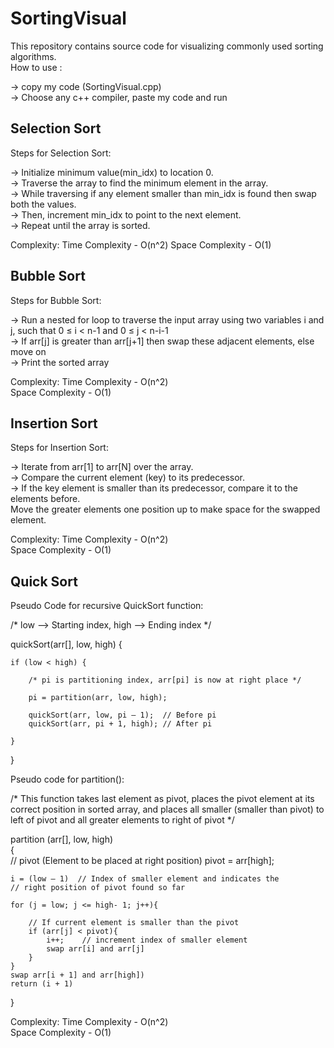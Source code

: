 # SortingVisual
This repository contains source code for visualizing commonly used sorting algorithms. <br />
How to use :

-> copy my code (SortingVisual.cpp)<br />
-> Choose any c++ compiler, paste my code and run <br />

## Selection Sort

Steps for Selection Sort:

-> Initialize minimum value(min_idx) to location 0.<br />
-> Traverse the array to find the minimum element in the array.<br />
-> While traversing if any element smaller than min_idx is found then swap both the values.<br />
-> Then, increment min_idx to point to the next element.<br />
-> Repeat until the array is sorted.<br />

Complexity:
Time Complexity - O(n^2)
Space Complexity - O(1)

## Bubble Sort

Steps for Bubble Sort:

-> Run a nested for loop to traverse the input array using two variables i and j, such that 0 ≤ i < n-1 and 0 ≤ j < n-i-1 <br />
-> If arr[j] is greater than arr[j+1] then swap these adjacent elements, else move on <br />
-> Print the sorted array <br />

Complexity:
Time Complexity - O(n^2) <br />
Space Complexity - O(1) <br />

## Insertion Sort

Steps for Insertion Sort:

-> Iterate from arr[1] to arr[N] over the array. <br />
-> Compare the current element (key) to its predecessor. <br />
-> If the key element is smaller than its predecessor, compare it to the elements before. <br /> Move the greater elements one position up to make space for the 
   swapped element.

Complexity:
Time Complexity - O(n^2) <br />
Space Complexity - O(1) <br />

## Quick Sort

Pseudo Code for recursive QuickSort function:

/* low  –> Starting index,  high  –> Ending index */  <br />

quickSort(arr[], low, high) {

    if (low < high) { 

        /* pi is partitioning index, arr[pi] is now at right place */ 

        pi = partition(arr, low, high); 

        quickSort(arr, low, pi – 1);  // Before pi 
        quickSort(arr, pi + 1, high); // After pi

    } 

} <br />

Pseudo code for partition():

/* This function takes last element as pivot, places the pivot element at its correct position in sorted array, and places all smaller (smaller than pivot) to left of pivot and all greater elements to right of pivot */ <br />

partition (arr[], low, high)<br />
{<br />
    // pivot (Element to be placed at right position)
    pivot = arr[high];  

    i = (low – 1)  // Index of smaller element and indicates the 
    // right position of pivot found so far

    for (j = low; j <= high- 1; j++){

        // If current element is smaller than the pivot
        if (arr[j] < pivot){
            i++;    // increment index of smaller element
            swap arr[i] and arr[j]
        }
    }
    swap arr[i + 1] and arr[high])
    return (i + 1)
}<br />

Complexity:
Time Complexity - O(n^2)<br />
Space Complexity - O(1)<br />
